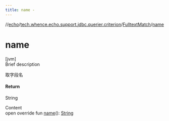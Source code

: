 ```yaml
---
title: name -
---
```

//[echo](../../index.md)/[tech.whence.echo.support.jdbc.querier.criterion](../index.md)/[FulltextMatch](index.md)/[name](name.md)



# name  
[jvm]  
Brief description  


取字段名



#### Return  


String

  
Content  
open override fun [name](name.md)(): [String](https://kotlinlang.org/api/latest/jvm/stdlib/kotlin/-string/index.html)  



